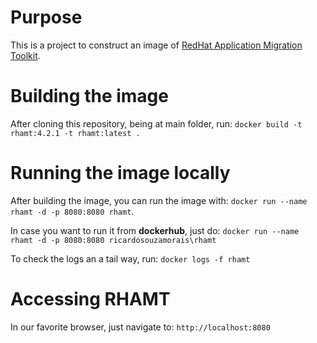 # Purpose
This is a project to construct an image of [RedHat Application Migration Toolkit](https://developers.redhat.com/products/rhamt/overview/).

# Building the image
After cloning this repository, being at main folder, run: `docker build -t rhamt:4.2.1 -t rhamt:latest .`

# Running the image locally
After building the image, you can run the image with: `docker run --name rhamt -d -p 8080:8080 rhamt`.

In case you want to run it from  **dockerhub**, just do: `docker run --name rhamt -d -p 8080:8080 ricardosouzamorais\rhamt`

To check the logs an a tail way, run: `docker logs -f rhamt`

# Accessing RHAMT

In our favorite browser, just navigate to: `http://localhost:8080`